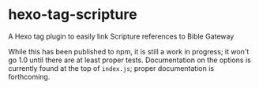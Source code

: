 # hexo-tag-scripture
A Hexo tag plugin to easily link Scripture references to Bible Gateway

While this has been published to npm, it is still a work in progress; it won't go 1.0 until there are at least proper tests. Documentation on the options is currently found at the top of `index.js`; proper documentation is forthcoming.
